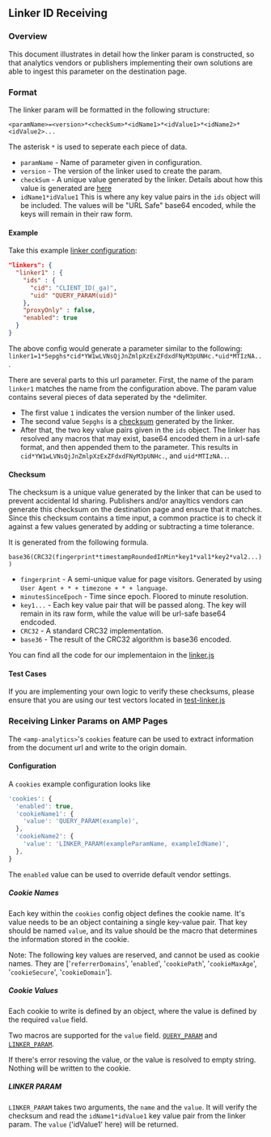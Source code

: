 ## Linker ID Receiving

### Overview

This document illustrates in detail how the linker param is constructed, so that analytics vendors or publishers implementing their own solutions are able to ingest this parameter on the destination page.

### Format

The linker param will be formatted in the following structure:

`<paramName>=<version>*<checkSum>*<idName1>*<idValue1>*<idName2>*<idValue2>...`

The asterisk `*` is used to seperate each piece of data.

- `paramName` - Name of parameter given in configuration.
- `version` - The version of the linker used to create the param.
- `checkSum` - A unique value generated by the linker. Details about how this value is generated are [here](#checksum)
- `idName1*idValue1` This is where any key value pairs in the `ids` object will be included. The values will be "URL Safe" base64 encoded, while the keys will remain in their raw form.

#### Example

Take this example [linker configuration](./linker-id-forwarding.md):

```json
"linkers": {
  "linker1" : {
    "ids" : {
      "cid": "CLIENT_ID(_ga)",
      "uid" "QUERY_PARAM(uid)"
    },
    "proxyOnly" : false,
    "enabled": true
  }
}
```

The above config would generate a parameter similar to the following: `linker1=1*5epghs*cid*YW1wLVNsQjJnZmlpXzExZFdxdFNyM3pUNHc.*uid*MTIzNA..`.

There are several parts to this url parameter. First, the name of the param `linker1` matches the name from the configuration above. The param value contains several pieces of data seperated by the `*`delimiter.

- The first value `1` indicates the version number of the linker used.
- The second value `5epghs` is a [checksum](#checksum) generated by the linker.
- After that, the two key value pairs given in the `ids` object. The linker has resolved any macros that may exist, base64 encoded them in a url-safe format, and then appended them to the parameter. This results in `cid*YW1wLVNsQjJnZmlpXzExZFdxdFNyM3pUNHc.`, and `uid*MTIzNA..`.

#### Checksum

The checksum is a unique value generated by the linker that can be used to prevent accidental Id sharing. Publishers and/or anayltics vendors can generate this checksum on the destination page and ensure that it matches. Since this checksum contains a time input, a common practice is to check it against a few values generated by adding or subtracting a time tolerance.

It is generated from the following formula.

`base36(CRC32(fingerprint*timestampRoundedInMin*key1*val1*key2*val2...))`

- `fingerprint` - A semi-unique value for page visitors. Generated by using `User Agent + * + timezone + * + language`.
- `minutesSinceEpoch` - Time since epoch. Floored to minute resolution.
- `key1...` - Each key value pair that will be passed along. The key will remain in its raw form, while the value will be url-safe base64 endcoded.
- `CRC32` - A standard CRC32 implementation.
- `base36` - The result of the CRC32 algorithm is base36 encoded.

You can find all the code for our implementaion in the [linker.js](./0.1/linker.js)

#### Test Cases

If you are implementing your own logic to verify these checksums, please ensure that you are using our test vectors located in [test-linker.js](./0.1/test/test-linker.js)

### Receiving Linker Params on AMP Pages

The `<amp-analytics>`'s `cookies` feature can be used to extract information from the document url and write to the origin domain.

#### Configuration

A `cookies` example configuration looks like

```js
'cookies': {
  'enabled': true,
  'cookieName1': {
    'value': 'QUERY_PARAM(example)',
  },
  'cookieName2': {
    'value': 'LINKER_PARAM(exampleParamName, exampleIdName)',
  },
}
```

The `enabled` value can be used to override default vendor settings.

##### Cookie Names

Each key within the `cookies` config object defines the cookie name. It's value needs to be an object containing a single key-value pair. That key should be named `value`, and its value should be the macro that determines the information stored in the cookie.

Note: The following key values are reserved, and cannot be used as cookie names. They are ['`referrerDomains`', '`enabled`', '`cookiePath`', '`cookieMaxAge`', '`cookieSecure`', '`cookieDomain`'].

##### Cookie Values

Each cookie to write is defined by an object, where the value is defined by the required `value` field.

Two macros are supported for the `value` field. [`QUERY_PARAM`](https://github.com/ampproject/amphtml/blob/master/spec/amp-var-substitutions.md#query-parameter) and [`LINKER_PARAM`](#linker-param).

If there's error resoving the value, or the value is resolved to empty string. Nothing will be written to the cookie.

##### LINKER PARAM

`LINKER_PARAM` takes two arguments, the `name` and the `value`. It will verify the checksum and read the `idName1*idValue1` key value pair from the linker param. The `value` ('idValue1' here) will be returned.
